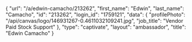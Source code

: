 {
    "url": "\/a\/edwin-camacho\/213262",
    "first_name": "Edwin",
    "last_name": "Camacho",
    "id": "213262",
    "login_id": "1759121",
    "data": {
        "profilePhoto": "\/api\/canvas\/logo\/146931267-0.4611032109241.jpg",
        "job_title": "Vendor Paid Stock Support"
    },
    "type": "captivate",
    "layout": "ambassador",
    "title": "Edwin Camacho"
}
